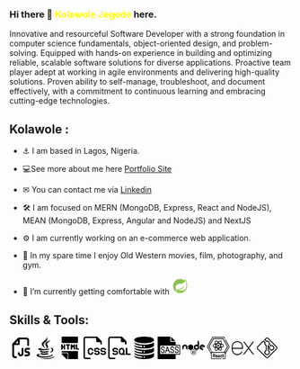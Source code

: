 ### Hi there 👋 <span style="color:yellow">Kolawole Jegede</span> here.  
Innovative and resourceful Software Developer with a strong foundation in computer science fundamentals, object-oriented design, and problem-solving. Equipped with hands-on experience in building and optimizing reliable, scalable software solutions for diverse applications. Proactive team player adept at working in agile environments and delivering high-quality solutions. Proven ability to self-manage, troubleshoot, and document effectively, with a commitment to continuous learning and embracing cutting-edge technologies.  



## Kolawole : 
- ⚓ I am based in Lagos, Nigeria.  

- 💻See more about me here [Portfolio Site](https://jegs01.github.io/)  
- ✉ You can contact me via [Linkedin](https://www.linkedin.com/in/kolawole-jegede-83360a273/)  
- 🛠 I am focused on MERN (MongoDB, Express, React and NodeJS), MEAN (MongoDB, Express, Angular and NodeJS) and NextJS
- ⚙ I am currently working on an e-commerce web application.  
-  🎉 In my spare time I enjoy Old Western movies, film, photography, and gym. 
- 🌱 I’m currently getting comfortable with <img src="springboot.png" height="30" width="30" class="icon1"/> 


## Skills & Tools:  
<div class="circle">
  <div class="icon-container">
    <img src="java-script.png" height="40" class="icon icon5">
    <img src="java.png" height="40" class="icon icon6">
    <img src="html.png" height="40" class="icon icon1">
    <img src="css.png" height="40" class="icon icon2">
    <img src="sql.png" height="40" class="icon icon9">
    <img src="database.png" height="40" class="icon icon10">
    <img src="sass.png" height="40" class="icon icon3">
    <img src="nodejs.png" height="40" class="icon icon4">
    <img src="react.png" height="40" class="icon11">
    <img src="express-js.png" height="40" class="icon icon7">
  <img src="git.png" height="40" class="icon icon8">
    <div class="black-hole"></div>
  </div>
</div>

